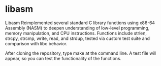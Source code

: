 ﻿# libasm
Libasm
Reimplemented several standard C library functions using x86-64 Assembly (NASM) to deepen understanding of low-level programming, memory manipulation, and CPU instructions.
Functions include strlen, strcpy, strcmp, write, read, and strdup, tested via custom test suite and comparison with libc behavior.

After cloning the repository, type make at the command line. A test file will appear, so you can test the functionality of the functions.
